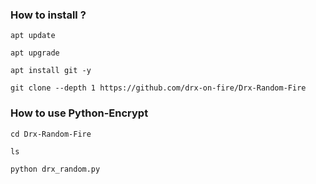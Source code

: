 ### How to install  ?

```
apt update
```
```
apt upgrade
```
```
apt install git -y
```
```
git clone --depth 1 https://github.com/drx-on-fire/Drx-Random-Fire
```

### How to use Python-Encrypt

```
cd Drx-Random-Fire
```
```
ls
```
```
python drx_random.py 
```

